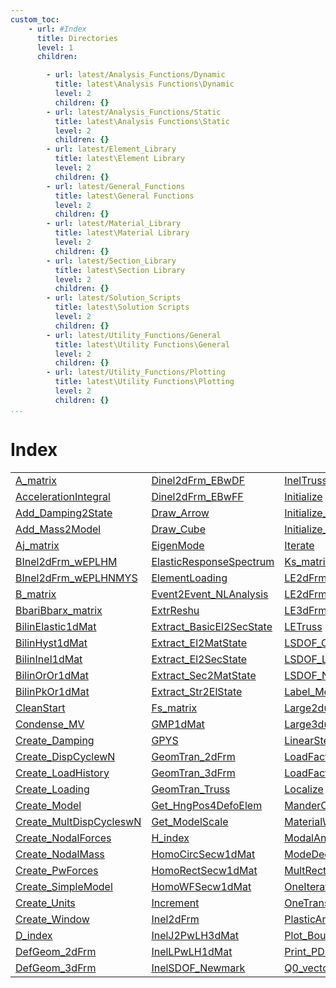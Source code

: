 ```yaml
---
custom_toc:
    - url: #Index
      title: Directories
      level: 1
      children:

        - url: latest/Analysis_Functions/Dynamic
          title: latest\Analysis Functions\Dynamic
          level: 2
          children: {}
        - url: latest/Analysis_Functions/Static
          title: latest\Analysis Functions\Static
          level: 2
          children: {}
        - url: latest/Element_Library
          title: latest\Element Library
          level: 2
          children: {}
        - url: latest/General_Functions
          title: latest\General Functions
          level: 2
          children: {}
        - url: latest/Material_Library
          title: latest\Material Library
          level: 2
          children: {}
        - url: latest/Section_Library
          title: latest\Section Library
          level: 2
          children: {}
        - url: latest/Solution_Scripts
          title: latest\Solution Scripts
          level: 2
          children: {}
        - url: latest/Utility_Functions/General
          title: latest\Utility Functions\General
          level: 2
          children: {}
        - url: latest/Utility_Functions/Plotting
          title: latest\Utility Functions\Plotting
          level: 2
          children: {}
...
```

<!-- <!DOCTYPE html> -->
<!-- <html lang="en"> -->
<!-- <body> -->
<a name="_top"></a>
<h1>Index</h1>

<table width="100%">
		<tr>
				<td><a href="latest/General_Functions/A_matrix" title="latest\General_Functions">A_matrix</a></td>		<td><a href="latest/Element_Library/Dinel2dFrm_EBwDF" title="latest\Element_Library">Dinel2dFrm_EBwDF</a></td>		<td><a href="latest/Element_Library/InelTruss" title="latest\Element_Library">InelTruss</a></td>		<td><a href="latest/Section_Library/ReCircSecw1dMat" title="latest\Section_Library">ReCircSecw1dMat</a></td>	</tr>	<tr>
				<td><a href="latest/Analysis_Functions/Dynamic/AccelerationIntegral" title="latest\Analysis_Functions\Dynamic">AccelerationIntegral</a></td>		<td><a href="latest/Element_Library/Dinel2dFrm_EBwFF" title="latest\Element_Library">Dinel2dFrm_EBwFF</a></td>		<td><a href="latest/Analysis_Functions/Static/Initialize" title="latest\Analysis_Functions\Static">Initialize</a></td>		<td><a href="latest/Section_Library/ReRectSecw1dMat" title="latest\Section_Library">ReRectSecw1dMat</a></td>	</tr>	<tr>
				<td><a href="latest/General_Functions/Add_Damping2State" title="latest\General_Functions">Add_Damping2State</a></td>		<td><a href="latest/Utility_Functions/Plotting/Draw_Arrow" title="latest\Utility_Functions\Plotting">Draw_Arrow</a></td>		<td><a href="latest/Analysis_Functions/Static/Initialize_SolStrat" title="latest\Analysis_Functions\Static">Initialize_SolStrat</a></td>		<td><a href="latest/Solution_Scripts/S_Check_Global3dEQ" title="latest\Solution_Scripts">S_Check_Global3dEQ</a></td>	</tr>	<tr>
				<td><a href="latest/General_Functions/Add_Mass2Model" title="latest\General_Functions">Add_Mass2Model</a></td>		<td><a href="latest/Utility_Functions/Plotting/Draw_Cube" title="latest\Utility_Functions\Plotting">Draw_Cube</a></td>		<td><a href="latest/Analysis_Functions/Static/Initialize_State" title="latest\Analysis_Functions\Static">Initialize_State</a></td>		<td><a href="latest/Solution_Scripts/S_DisplMethod" title="latest\Solution_Scripts">S_DisplMethod</a></td>	</tr>	<tr>
				<td><a href="latest/General_Functions/Aj_matrix" title="latest\General_Functions">Aj_matrix</a></td>		<td><a href="latest/Analysis_Functions/Dynamic/EigenMode" title="latest\Analysis_Functions\Dynamic">EigenMode</a></td>		<td><a href="latest/Analysis_Functions/Static/Iterate" title="latest\Analysis_Functions\Static">Iterate</a></td>		<td><a href="latest/Solution_Scripts/S_ForceMethod" title="latest\Solution_Scripts">S_ForceMethod</a></td>	</tr>	<tr>
				<td><a href="latest/Element_Library/BInel2dFrm_wEPLHM" title="latest\Element_Library">BInel2dFrm_wEPLHM</a></td>		<td><a href="latest/Analysis_Functions/Dynamic/ElasticResponseSpectrum" title="latest\Analysis_Functions\Dynamic">ElasticResponseSpectrum</a></td>		<td><a href="latest/General_Functions/Ks_matrix" title="latest\General_Functions">Ks_matrix</a></td>		<td><a href="latest/Solution_Scripts/S_InitialStep" title="latest\Solution_Scripts">S_InitialStep</a></td>	</tr>	<tr>
				<td><a href="latest/Element_Library/BInel2dFrm_wEPLHNMYS" title="latest\Element_Library">BInel2dFrm_wEPLHNMYS</a></td>		<td><a href="latest/Element_Library/ElementLoading" title="latest\Element_Library">ElementLoading</a></td>		<td><a href="latest/Element_Library/LE2dFrm" title="latest\Element_Library">LE2dFrm</a></td>		<td><a href="latest/Solution_Scripts/S_MomCurvAnalysis" title="latest\Solution_Scripts">S_MomCurvAnalysis</a></td>	</tr>	<tr>
				<td><a href="latest/General_Functions/B_matrix" title="latest\General_Functions">B_matrix</a></td>		<td><a href="latest/Analysis_Functions/Static/Event2Event_NLAnalysis" title="latest\Analysis_Functions\Static">Event2Event_NLAnalysis</a></td>		<td><a href="latest/Element_Library/LE2dFrm_wPdelta" title="latest\Element_Library">LE2dFrm_wPdelta</a></td>		<td><a href="latest/Solution_Scripts/S_MultiStep" title="latest\Solution_Scripts">S_MultiStep</a></td>	</tr>	<tr>
				<td><a href="latest/General_Functions/BbariBbarx_matrix" title="latest\General_Functions">BbariBbarx_matrix</a></td>		<td><a href="latest/Element_Library/ExtrReshu" title="latest\Element_Library">ExtrReshu</a></td>		<td><a href="latest/Element_Library/LE3dFrm" title="latest\Element_Library">LE3dFrm</a></td>		<td><a href="latest/Solution_Scripts/S_MultiStep_wLoadHist" title="latest\Solution_Scripts">S_MultiStep_wLoadHist</a></td>	</tr>	<tr>
				<td><a href="latest/Material_Library/BilinElastic1dMat" title="latest\Material_Library">BilinElastic1dMat</a></td>		<td><a href="latest/Element_Library/Extract_BasicEl2SecState" title="latest\Element_Library">Extract_BasicEl2SecState</a></td>		<td><a href="latest/Element_Library/LETruss" title="latest\Element_Library">LETruss</a></td>		<td><a href="latest/Solution_Scripts/S_MultiStep_wLoadHistwSD" title="latest\Solution_Scripts">S_MultiStep_wLoadHistwSD</a></td>	</tr>	<tr>
				<td><a href="latest/Material_Library/BilinHyst1dMat" title="latest\Material_Library">BilinHyst1dMat</a></td>		<td><a href="latest/Element_Library/Extract_El2MatState" title="latest\Element_Library">Extract_El2MatState</a></td>		<td><a href="latest/Analysis_Functions/Dynamic/LSDOF_CentralDifference" title="latest\Analysis_Functions\Dynamic">LSDOF_CentralDifference</a></td>		<td><a href="latest/Solution_Scripts/S_NMAnalysis" title="latest\Solution_Scripts">S_NMAnalysis</a></td>	</tr>	<tr>
				<td><a href="latest/Material_Library/BilinInel1dMat" title="latest\Material_Library">BilinInel1dMat</a></td>		<td><a href="latest/Element_Library/Extract_El2SecState" title="latest\Element_Library">Extract_El2SecState</a></td>		<td><a href="latest/Analysis_Functions/Dynamic/LSDOF_LinearWilson" title="latest\Analysis_Functions\Dynamic">LSDOF_LinearWilson</a></td>		<td><a href="latest/Solution_Scripts/S_NMAnalysiswSepLoadHist" title="latest\Solution_Scripts">S_NMAnalysiswSepLoadHist</a></td>	</tr>	<tr>
				<td><a href="latest/Material_Library/BilinOrOr1dMat" title="latest\Material_Library">BilinOrOr1dMat</a></td>		<td><a href="latest/Section_Library/Extract_Sec2MatState" title="latest\Section_Library">Extract_Sec2MatState</a></td>		<td><a href="latest/Analysis_Functions/Dynamic/LSDOF_Newmark" title="latest\Analysis_Functions\Dynamic">LSDOF_Newmark</a></td>		<td><a href="latest/Solution_Scripts/S_Transient_MultiStep" title="latest\Solution_Scripts">S_Transient_MultiStep</a></td>	</tr>	<tr>
				<td><a href="latest/Material_Library/BilinPkOr1dMat" title="latest\Material_Library">BilinPkOr1dMat</a></td>		<td><a href="latest/General_Functions/Extract_Str2ElState" title="latest\General_Functions">Extract_Str2ElState</a></td>		<td><a href="latest/Utility_Functions/Plotting/Label_Model" title="latest\Utility_Functions\Plotting">Label_Model</a></td>		<td><a href="latest/Solution_Scripts/S_Transient_MultiStepwSD" title="latest\Solution_Scripts">S_Transient_MultiStepwSD</a></td>	</tr>	<tr>
				<td><a href="latest/Utility_Functions/General/CleanStart" title="latest\Utility_Functions\General">CleanStart</a></td>		<td><a href="latest/General_Functions/Fs_matrix" title="latest\General_Functions">Fs_matrix</a></td>		<td><a href="latest/Element_Library/Large2du2v_Frm" title="latest\Element_Library">Large2du2v_Frm</a></td>		<td><a href="latest/Element_Library/SectionWrapper" title="latest\Element_Library">SectionWrapper</a></td>	</tr>	<tr>
				<td><a href="latest/General_Functions/Condense_MV" title="latest\General_Functions">Condense_MV</a></td>		<td><a href="latest/Material_Library/GMP1dMat" title="latest\Material_Library">GMP1dMat</a></td>		<td><a href="latest/Element_Library/Large3du2v_Frm" title="latest\Element_Library">Large3du2v_Frm</a></td>		<td><a href="latest/Analysis_Functions/Static/StateDetermination" title="latest\Analysis_Functions\Static">StateDetermination</a></td>	</tr>	<tr>
				<td><a href="latest/General_Functions/Create_Damping" title="latest\General_Functions">Create_Damping</a></td>		<td><a href="latest/Element_Library/GPYS" title="latest\Element_Library">GPYS</a></td>		<td><a href="latest/Analysis_Functions/Static/LinearStep" title="latest\Analysis_Functions\Static">LinearStep</a></td>		<td><a href="latest/General_Functions/Structure" title="latest\General_Functions">Structure</a></td>	</tr>	<tr>
				<td><a href="latest/Utility_Functions/General/Create_DispCyclewN" title="latest\Utility_Functions\General">Create_DispCyclewN</a></td>		<td><a href="latest/Element_Library/GeomTran_2dFrm" title="latest\Element_Library">GeomTran_2dFrm</a></td>		<td><a href="latest/Analysis_Functions/Static/LoadFactorControl" title="latest\Analysis_Functions\Static">LoadFactorControl</a></td>		<td><a href="latest/General_Functions/SubIncr4ElemntSD" title="latest\General_Functions">SubIncr4ElemntSD</a></td>	</tr>	<tr>
				<td><a href="latest/Utility_Functions/General/Create_LoadHistory" title="latest\Utility_Functions\General">Create_LoadHistory</a></td>		<td><a href="latest/Element_Library/GeomTran_3dFrm" title="latest\Element_Library">GeomTran_3dFrm</a></td>		<td><a href="latest/Analysis_Functions/Static/LoadFactorIncrement" title="latest\Analysis_Functions\Static">LoadFactorIncrement</a></td>		<td><a href="latest/Analysis_Functions/Dynamic/TimeIntegrationConstants" title="latest\Analysis_Functions\Dynamic">TimeIntegrationConstants</a></td>	</tr>	<tr>
				<td><a href="latest/General_Functions/Create_Loading" title="latest\General_Functions">Create_Loading</a></td>		<td><a href="latest/Element_Library/GeomTran_Truss" title="latest\Element_Library">GeomTran_Truss</a></td>		<td><a href="latest/General_Functions/Localize" title="latest\General_Functions">Localize</a></td>		<td><a href="latest/Element_Library/TranJnt" title="latest\Element_Library">TranJnt</a></td>	</tr>	<tr>
				<td><a href="latest/General_Functions/Create_Model" title="latest\General_Functions">Create_Model</a></td>		<td><a href="latest/Utility_Functions/Plotting/Get_HngPos4DefoElem" title="latest\Utility_Functions\Plotting">Get_HngPos4DefoElem</a></td>		<td><a href="latest/Material_Library/ManderConcr1dMat" title="latest\Material_Library">ManderConcr1dMat</a></td>		<td><a href="latest/Analysis_Functions/Dynamic/TransientIncrement" title="latest\Analysis_Functions\Dynamic">TransientIncrement</a></td>	</tr>	<tr>
				<td><a href="latest/Utility_Functions/General/Create_MultDispCycleswN" title="latest\Utility_Functions\General">Create_MultDispCycleswN</a></td>		<td><a href="latest/Utility_Functions/Plotting/Get_ModelScale" title="latest\Utility_Functions\Plotting">Get_ModelScale</a></td>		<td><a href="latest/Element_Library/MaterialWrapper" title="latest\Element_Library">MaterialWrapper</a></td>		<td><a href="latest/Analysis_Functions/Dynamic/TransientInitialize" title="latest\Analysis_Functions\Dynamic">TransientInitialize</a></td>	</tr>	<tr>
				<td><a href="latest/General_Functions/Create_NodalForces" title="latest\General_Functions">Create_NodalForces</a></td>		<td><a href="latest/Utility_Functions/General/H_index" title="latest\Utility_Functions\General">H_index</a></td>		<td><a href="latest/Analysis_Functions/Dynamic/ModalAnalysis" title="latest\Analysis_Functions\Dynamic">ModalAnalysis</a></td>		<td><a href="latest/Analysis_Functions/Dynamic/TransientIterate" title="latest\Analysis_Functions\Dynamic">TransientIterate</a></td>	</tr>	<tr>
				<td><a href="latest/General_Functions/Create_NodalMass" title="latest\General_Functions">Create_NodalMass</a></td>		<td><a href="latest/Section_Library/HomoCircSecw1dMat" title="latest\Section_Library">HomoCircSecw1dMat</a></td>		<td><a href="latest/Analysis_Functions/Dynamic/ModeDecomposition" title="latest\Analysis_Functions\Dynamic">ModeDecomposition</a></td>		<td><a href="latest/Analysis_Functions/Dynamic/TransientStateDetermination" title="latest\Analysis_Functions\Dynamic">TransientStateDetermination</a></td>	</tr>	<tr>
				<td><a href="latest/General_Functions/Create_PwForces" title="latest\General_Functions">Create_PwForces</a></td>		<td><a href="latest/Section_Library/HomoRectSecw1dMat" title="latest\Section_Library">HomoRectSecw1dMat</a></td>		<td><a href="latest/Section_Library/MultRectSecw1dMat" title="latest\Section_Library">MultRectSecw1dMat</a></td>		<td><a href="latest/Analysis_Functions/Static/Update_State" title="latest\Analysis_Functions\Static">Update_State</a></td>	</tr>	<tr>
				<td><a href="latest/General_Functions/Create_SimpleModel" title="latest\General_Functions">Create_SimpleModel</a></td>		<td><a href="latest/Section_Library/HomoWFSecw1dMat" title="latest\Section_Library">HomoWFSecw1dMat</a></td>		<td><a href="latest/Analysis_Functions/Static/OneIteration" title="latest\Analysis_Functions\Static">OneIteration</a></td>		<td><a href="latest/Analysis_Functions/Dynamic/Update_TransientState" title="latest\Analysis_Functions\Dynamic">Update_TransientState</a></td>	</tr>	<tr>
				<td><a href="latest/Utility_Functions/General/Create_Units" title="latest\Utility_Functions\General">Create_Units</a></td>		<td><a href="latest/Analysis_Functions/Static/Increment" title="latest\Analysis_Functions\Static">Increment</a></td>		<td><a href="latest/Analysis_Functions/Dynamic/OneTransientIteration" title="latest\Analysis_Functions\Dynamic">OneTransientIteration</a></td>		<td><a href="latest/General_Functions/V0_vector" title="latest\General_Functions">V0_vector</a></td>	</tr>	<tr>
				<td><a href="latest/Utility_Functions/Plotting/Create_Window" title="latest\Utility_Functions\Plotting">Create_Window</a></td>		<td><a href="latest/Element_Library/Inel2dFrm" title="latest\Element_Library">Inel2dFrm</a></td>		<td><a href="latest/Analysis_Functions/Static/PlasticAnalysis" title="latest\Analysis_Functions\Static">PlasticAnalysis</a></td>		<td><a href="latest/Element_Library/kg_2dFrm" title="latest\Element_Library">kg_2dFrm</a></td>	</tr>	<tr>
				<td><a href="latest/Utility_Functions/General/D_index" title="latest\Utility_Functions\General">D_index</a></td>		<td><a href="latest/Material_Library/InelJ2PwLH3dMat" title="latest\Material_Library">InelJ2PwLH3dMat</a></td>		<td><a href="latest/Utility_Functions/Plotting/Plot_BounCond" title="latest\Utility_Functions\Plotting">Plot_BounCond</a></td>		<td><a href="latest/Element_Library/kg_3dFrm" title="latest\Element_Library">kg_3dFrm</a></td>	</tr>	<tr>
				<td><a href="latest/Element_Library/DefGeom_2dFrm" title="latest\Element_Library">DefGeom_2dFrm</a></td>		<td><a href="latest/Material_Library/InelLPwLH1dMat" title="latest\Material_Library">InelLPwLH1dMat</a></td>		<td><a href="latest/Utility_Functions/General/Print_PDFile" title="latest\Utility_Functions\General">Print_PDFile</a></td>		<td><a href="latest/Element_Library/kg_Truss" title="latest\Element_Library">kg_Truss</a></td>	</tr>	<tr>
				<td><a href="latest/Element_Library/DefGeom_3dFrm" title="latest\Element_Library">DefGeom_3dFrm</a></td>		<td><a href="latest/Analysis_Functions/Dynamic/InelSDOF_Newmark" title="latest\Analysis_Functions\Dynamic">InelSDOF_Newmark</a></td>		<td><a href="latest/General_Functions/Q0_vector" title="latest\General_Functions">Q0_vector</a></td>		<td><a href="" title=""></a></td>	</tr></table>


<!-- <hr><address>Generated on Thu 28-Jan-2021 18:22:44 by <strong><a href="http://www.artefact.tk/software/matlab/m2html/" title="Matlab Documentation in HTML">m2html</a></strong> &copy; 2005</address> -->
<!-- </body> -->
<!-- </html> -->